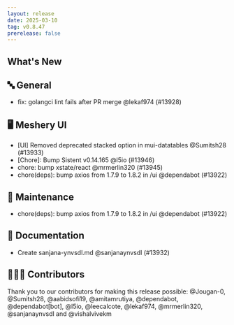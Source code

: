 ```yaml
---
layout: release
date: 2025-03-10
tag: v0.8.47
prerelease: false
---
```


## What's New
## 🔤 General
- fix: golangci lint fails after PR merge @lekaf974 (#13928)

## 🖥 Meshery UI

- \[UI\] Removed deprecated stacked option in mui-datatables @Sumitsh28 (#13933)
- \[Chore\]: Bump Sistent v0.14.165 @l5io (#13946)
- chore: bump xstate/react @mrmerlin320 (#13945)
- chore(deps): bump axios from 1.7.9 to 1.8.2 in /ui @dependabot (#13922)

## 🧰 Maintenance

- chore(deps): bump axios from 1.7.9 to 1.8.2 in /ui @dependabot (#13922)

## 📖 Documentation

- Create sanjana-ynvsdl.md @sanjanaynvsdl (#13932)

## 👨🏽‍💻 Contributors

Thank you to our contributors for making this release possible:
@Jougan-0, @Sumitsh28, @aabidsofi19, @amitamrutiya, @dependabot, @dependabot\[bot\], @l5io, @leecalcote, @lekaf974, @mrmerlin320, @sanjanaynvsdl and @vishalvivekm

